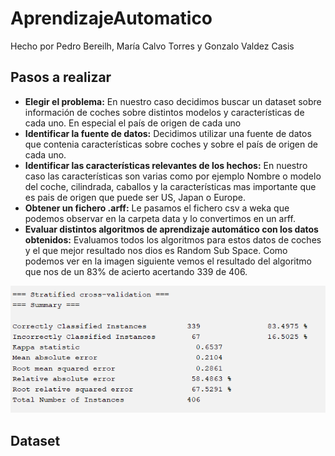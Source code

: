 # AprendizajeAutomatico

Hecho por Pedro Bereilh, María Calvo Torres y Gonzalo Valdez Casis

## Pasos a realizar 
- **Elegir el problema:** En nuestro caso decidimos buscar un dataset sobre información de coches sobre distintos modelos y características de cada uno. En especial el país de origen de cada uno
- **Identificar la fuente de datos:** Decidimos utilizar una fuente de datos que contenia características sobre coches y sobre el país de origen de cada uno.
- **Identificar las características relevantes de los hechos:** En nuestro caso las características son varias como por ejemplo Nombre o modelo del coche, cilindrada, caballos y la características mas importante que es pais de origen que puede ser US, Japan o Europe.
- **Obtener un fichero .arff:** Le pasamos el fichero csv a weka que podemos observar en la carpeta data y lo convertimos en un arff. 
- **Evaluar distintos algoritmos de aprendizaje automático con los datos obtenidos:** Evaluamos todos los algoritmos para estos datos de coches y el que mejor resultado nos dios es Random Sub Space. Como podemos ver en la imagen siguiente vemos el resultado del algoritmo que nos de un 83% de acierto acertando 339 de 406.

![](/images/randomSubSpace.png)


## Dataset 

